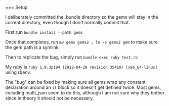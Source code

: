 === Setup

I deliberately committed the .bundle directory so the gems will stay in the
current directory, even though I don't normally commit that.

First run ```bundle install --path gems```

Once that completes, run ```mv gems gems2 ; ln -s gems2 gem``` to make sure the gem
path is a symlink.

Then to replicate the bug, simply run ```bundle exec ruby test.rb```

My ruby is ```ruby 1.9.3p194 (2012-04-20 revision 35410) [x86_64-linux]``` using rbenv.

The "bug" can be fixed by making sure all gems wrap any constant declaration
around an ```if``` block so it doesn't get defined twice. Most gems, including
multi_json seem to do this, although I am not sure why they bother since in
theory it should not be necessary.
